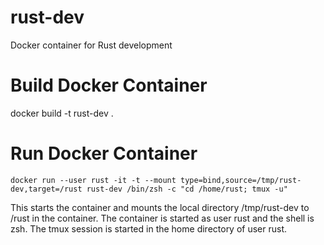 # rust-dev
Docker container for Rust development

# Build Docker Container
docker build -t rust-dev .


# Run Docker Container
```docker run --user rust -it -t --mount type=bind,source=/tmp/rust-dev,target=/rust rust-dev /bin/zsh -c "cd /home/rust; tmux -u"```

This starts the container and mounts the local directory /tmp/rust-dev to /rust in the container. The container is started as user rust and the shell is zsh. The tmux session is started in the home directory of user rust.

